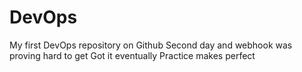 # DevOps
My first DevOps repository on Github
Second day and webhook was proving hard to get
Got it eventually
Practice makes perfect
